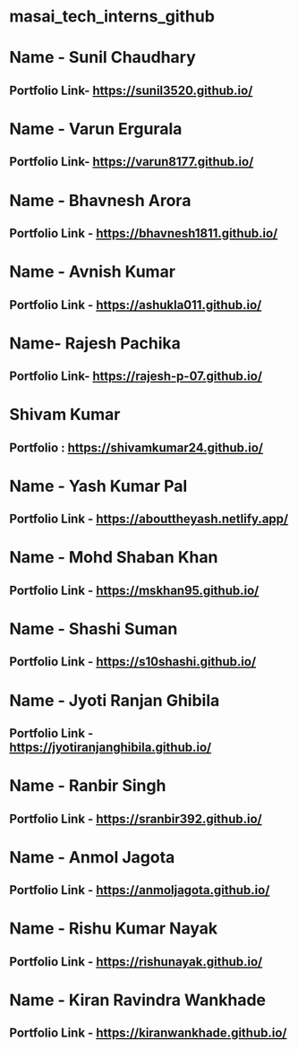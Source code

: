 # masai_tech_interns_github


# Name - Sunil Chaudhary
## Portfolio Link- <https://sunil3520.github.io/>

# Name - Varun Ergurala
## Portfolio Link- <https://varun8177.github.io/>

# Name - Bhavnesh Arora
## Portfolio Link - https://bhavnesh1811.github.io/

# Name - Avnish Kumar
## Portfolio Link - https://ashukla011.github.io/

# Name- Rajesh Pachika
## Portfolio Link- https://rajesh-p-07.github.io/

# Shivam Kumar
## Portfolio : https://shivamkumar24.github.io/

# Name - Yash Kumar Pal
## Portfolio Link - https://abouttheyash.netlify.app/

# Name - Mohd Shaban Khan
## Portfolio Link - https://mskhan95.github.io/

# Name - Shashi Suman
## Portfolio Link - https://s10shashi.github.io/

# Name - Jyoti Ranjan Ghibila
## Portfolio Link - https://jyotiranjanghibila.github.io/

# Name - Ranbir Singh
## Portfolio Link - https://sranbir392.github.io/

# Name - Anmol Jagota
## Portfolio Link - https://anmoljagota.github.io/

# Name - Rishu Kumar Nayak
## Portfolio Link - https://rishunayak.github.io/

# Name - Kiran Ravindra Wankhade
## Portfolio Link - https://kiranwankhade.github.io/



